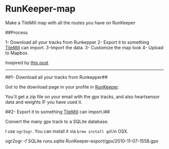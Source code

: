 RunKeeper-map
=============

Make a TileMill map with all the routes you have on RunKeeper


##Process

1- Download all your tracks from Runkepper
2- Export it to something [TileMill](http://mapbox.com/tilemill/) can import.
3-Import the data.
3- Customize the map look
4- Upload to Mapbox.


Insipired by [this post](http://kaseyclark.com/running-map/)


---


##1- Download all your tracks from Runkepper##

Got to the download page in your profile in [RunKeeper](http://runkeeper.com/exportData).

You´ll get a zip file on your email with the gpx tracks, and also
heartsensor data and weights IF you have used it.


##2- Export it to something [TileMill](http://mapbox.com/tilemill/) can import.i##

Convert the many gpx track to a SQLite database.

I use `ogr2ogr`. You can install it via `brew install gdl`in OSX.

ogr2ogr -f SQLite runs.sqlite RunKeeper-export/gpx/2010-11-07-1558.gpx  
